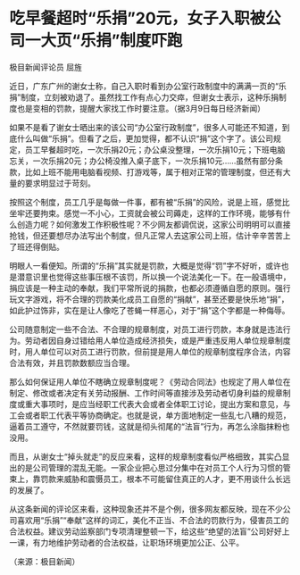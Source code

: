 # 吃早餐超时“乐捐”20元，女子入职被公司一大页“乐捐”制度吓跑

极目新闻评论员 屈旌

近日，广东广州的谢女士称，自己入职时看到办公室行政制度中的满满一页的“乐捐”制度，立刻被劝退了。虽然找工作有点心力交瘁，但谢女士表示，这种乐捐制度也是变相的罚款，提醒大家找工作时要注意。（据3月9日每日经济新闻）

如果不是看了谢女士晒出来的该公司“办公室行政制度”，很多人可能还不知道，到底什么叫做“乐捐”。但看了之后，更加觉得，都不认识“捐”这个字了。该公司规定，员工早餐超时吃，一次乐捐20元；办公桌没整理，一次乐捐10元；下班电脑忘关，一次乐捐20元；办公椅没推入桌子底下，一次乐捐10元……虽然有部分条款，比如上班不能用电脑看视频、打游戏等，属于相对正常的管理制度，但还有大量的要求明显过于苛刻。

按照这个制度，员工几乎是每做一件事，都有被“乐捐”的风险，说是上班，感觉比坐牢还要拘束。感觉一不小心，工资就会被公司薅走，这样的工作环境，能够有什么创造力呢？如何激发工作积极性呢？不少网友都调侃说，这家公司明明可以直接抢钱，但还要想尽办法写出个制度，但凡正常人去这家公司上班，估计辛辛苦苦上了班还得倒贴。

明眼人一看便知。所谓的“乐捐”其实就是罚款，大概是觉得“罚”字不好听，或许也是潜意识里也觉得这些事压根不该罚，所以换一个说法美化一下。在一般语境中，捐应该是一种主动的奉献，我们平常所说的捐款，也都必须遵循自愿的原则。强行玩文字游戏，将不合理的罚款美化成员工自愿的“捐献”，甚至还要是快乐地“捐”，如此护过饰非，实在是让人像吃了苍蝇一样恶心，对于“捐”这个字都是一种侮辱。

公司随意制定一些不合法、不合理的规章制度，对员工进行罚款，本身就是违法行为。劳动者因自身过错给用人单位造成经济损失，或是严重违反用人单位规章制度时，用人单位可以对员工进行罚款，但前提是用人单位的规章制度程序合法，内容合法有效，并且罚款数额应当合理。

那么如何保证用人单位不瞎确立规章制度呢？《劳动合同法》也规定了用人单位在制定、修改或者决定有关劳动报酬、工作时间等直接涉及劳动者切身利益的规章制度或重大事项时，是应当经职工代表大会或者全体职工讨论，提出方案和意见，与工会或者职工代表平等协商确定。也就是说，单方面地制定一些乱七八糟的规范，逼着员工遵守，不然就要罚钱，这就是彻头彻尾的“法盲”行为，再怎么涂脂抹粉也没用。

而且，从谢女士“掉头就走”的反应来看，这样的规章制度看似严格细致，其实凸显出的是公司管理的混乱无能。一家企业把心思过分集中在对员工个人行为习惯的管束上，靠罚款来威胁和震慑员工，根本不可能留住真正的人才，更不用谈什么长远的发展了。

从这条新闻的评论区来看，这种现象还并不是个例，很多网友都反映，现在不少公司喜欢用“乐捐”“奉献”这样的词汇，美化不正当、不合法的罚款行为，侵害员工的合法权益。建议劳动监察部门专项清理整顿一下，给这些“绝望的法盲”公司好好上一课，有力地维护劳动者的合法权益，让职场环境更加公正、公平。

（来源：极目新闻）

